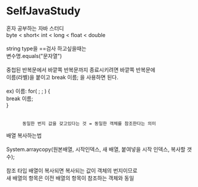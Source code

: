 # SelfJavaStudy
혼자 공부하는 자바 스터디<br>
byte < short< int < long < float < double <br>
<br>
string type을 ==검사 하고싶을때는<br>
변수명.equals("문자열") 
<br><br>
중첩된 반복문에서 바깥쪽 반복문까지 종료시키려면 바깥쪽 반복문에<br>
          이름(라벨)을 붙이고 break 이름; 을 사용하면 된다. <br>
          <br>
ex) 이름: for( ; ; ) {<br>
          break 이름;<br>
          } <br><br>
          
          동일한 번지 값을 갖고있다는 것 = 동일한 객체를 참조한다는 의미
배열 복사하는법
          <br><br>
          System.arraycopy(원본배열, 시작인덱스, 새 배열, 붙여넣을 시작 인덱스, 복사할 갯수);
          <br><br>
참조 타입 배열이 복사되면 복사되는 값이 객체의 번지이므로 <br>
새 배열의 항목은 이전 배열의 항목이 참조하는 객체와 동일
